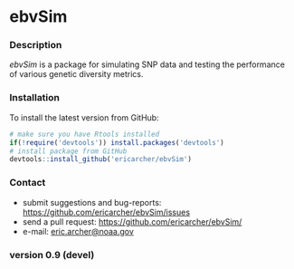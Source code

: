# ebvSim

### Description

*ebvSim* is a package for simulating SNP data and testing the performance of various genetic diversity metrics.

### Installation

To install the latest version from GitHub:

```r
# make sure you have Rtools installed
if(!require('devtools')) install.packages('devtools')
# install package from GitHub
devtools::install_github('ericarcher/ebvSim')
```

### Contact

* submit suggestions and bug-reports: <https://github.com/ericarcher/ebvSim/issues>
* send a pull request: <https://github.com/ericarcher/ebvSim/>
* e-mail: <eric.archer@noaa.gov>

### version 0.9 (devel)
